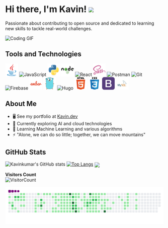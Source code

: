 # Hi there, I'm Kavin! <img  src="https://user-images.githubusercontent.com/42378118/110234147-e3259600-7f4e-11eb-95be-0c4047144dea.gif"  width="30">

Passionate about contributing to open source and dedicated to learning new skills to tackle real-world challenges.

![Coding GIF](https://media.giphy.com/media/SWoSkN6DxTszqIKEqv/giphy.gif)

## Tools and Technologies
<p align="left">
  <img src="https://raw.githubusercontent.com/devicons/devicon/master/icons/java/java-original.svg" alt="Java" width="40" height="40"/>
  <img src="https://media3.giphy.com/media/ln7z2eWriiQAllfVcn/200w.webp" alt="JavaScript" width="40" height="40"/>
  <img src="https://raw.githubusercontent.com/devicons/devicon/master/icons/python/python-original.svg" alt="Python" width="40" height="40"/>
  <img src="https://raw.githubusercontent.com/devicons/devicon/master/icons/nodejs/nodejs-original-wordmark.svg" alt="Node.js" width="40" height="40"/>
  <img src="https://i.giphy.com/media/eNAsjO55tPbgaor7ma/200w.webp" alt="React" width="40" height="40"/>
  <img src="https://raw.githubusercontent.com/devicons/devicon/master/icons/sass/sass-original.svg" alt="Sass" width="40" height="40"/>
  <img src="https://www.vectorlogo.zone/logos/getpostman/getpostman-icon.svg" alt="Postman" width="40" height="40"/>
  <img src="https://media.giphy.com/media/kH1DBkPNyZPOk0BxrM/giphy.gif" alt="Git" width="40" height="40"/>
  <img src="https://www.vectorlogo.zone/logos/firebase/firebase-icon.svg" alt="Firebase" width="40" height="40"/>
  <img src="https://raw.githubusercontent.com/github/explore/80688e429a7d4ef2fca1e82350fe8e3517d3494d/topics/ember/ember.png" alt="Ember" width="40" height="40"/>
  <img src="https://raw.githubusercontent.com/devicons/devicon/master/icons/go/go-original.svg" alt="Go" width="40" height="40"/>
  <img src="https://d33wubrfki0l68.cloudfront.net/c38c7334cc3f23585738e40334284fddcaf03d5e/2e17c/images/hugo-logo-wide.svg" alt="Hugo" width="40" height="40"/>
  <img src="https://raw.githubusercontent.com/devicons/devicon/master/icons/html5/html5-original-wordmark.svg" alt="HTML5" width="40" height="40"/>
  <img src="https://raw.githubusercontent.com/devicons/devicon/master/icons/css3/css3-original-wordmark.svg" alt="CSS3" width="40" height="40"/>
  <img src="https://raw.githubusercontent.com/github/explore/80688e429a7d4ef2fca1e82350fe8e3517d3494d/topics/bootstrap/bootstrap.png" alt="Bootstrap" width="40" height="40"/>
  <img src="https://raw.githubusercontent.com/github/explore/80688e429a7d4ef2fca1e82350fe8e3517d3494d/topics/mysql/mysql.png" alt="MySQL" width="40" height="40"/>
</p>

## About Me

- 🖥️  See my portfolio at [Kavin.dev](http://kavinkumar999.github.io/)
- 🔭 Currently exploring AI and cloud technologies
- 🌱 Learning Machine Learning and various algorithms
- ⚡ "Alone, we can do so little; together, we can move mountains"

## GitHub Stats

![Kavinkumar's GitHub stats](https://github-readme-stats.vercel.app/api?username=kavinkumar999&show_icons=true&theme=radical)
[![Top Langs](https://github-readme-stats.vercel.app/api/top-langs/?username=kavinkumar999&langs_count=8&layout=compact)](https://github.com/kavinkumar999/github-readme-stats)
<img align="center" src="https://github-readme-streak-stats.herokuapp.com/?user=kavinkumar999&theme=radical&custom_title=streak-stats&hide_border=true&layout=compact" />

**Visitors Count**<br>
![VisitorCount](https://profile-counter.glitch.me/{kavinkumar999}/count.svg)

![Snake Eat Grid](https://github.com/kavinkumar999/kavinkumar999/blob/output/github-contribution-grid-snake.gif)
